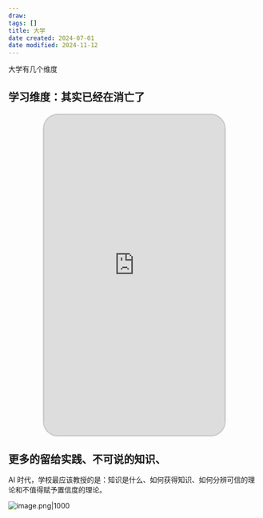 ```yaml
---
draw:
tags: []
title: 大学
date created: 2024-07-01
date modified: 2024-11-12
---
```


大学有几个维度

## 学习维度：其实已经在消亡了

<iframe src="https://imagehosting4picgo.oss-cn-beijing.aliyuncs.com/imagehosting/fix-dir%2F9e20f478899dc29eb19741386f9343c8%2FVideo%2F2024%2F07%2F02%2F00-10-51-9f47131a29689c4fb6d458f59e8874c0-622_1719850230-630ff9.mp4" allowfullscreen="true" style="border-radius: 30px; overflow: hidden; border: 3px solid #ccc; width: 360px; height: 640px; display: block; margin: 20px auto; aspect-ratio: 9 / 16;" frameborder="0"></iframe>

## 更多的留给实践、不可说的知识、

AI 时代，学校最应该教授的是：知识是什么、如何获得知识、如何分辨可信的理论和不值得赋予置信度的理论。

![image.png|1000](https://imagehosting4picgo.oss-cn-beijing.aliyuncs.com/imagehosting/fix-dir%2Fpicgo%2Fpicgo-clipboard-images%2F2024%2F07%2F03%2F15-32-23-e87ecd2f56df23b97bf27334134acf6a-20240703153222-f6f05d.png)
